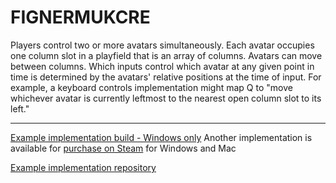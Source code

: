 # FIGNERMUKCRE

Players control two or more avatars simultaneously. Each avatar occupies one column slot in a playfield that is an array of columns. Avatars can move between columns. Which inputs control which avatar at any given point in time is determined by the avatars' relative positions at the time of input. For example, a keyboard controls implementation might map Q to "move whichever avatar is currently leftmost to the nearest open column slot to its left."

------------

[Example implementation build - Windows only](https://github.com/wlycdgrfromflatiron/TheSplits/blob/master/Builds/FignermukcreVariations.zip)
Another implementation is available for [purchase on Steam](https://store.steampowered.com/app/669690/Funny_Fingers/) for Windows and Mac

[Example implementation repository](https://github.com/wlycdgrfromflatiron/FunnyFingers)